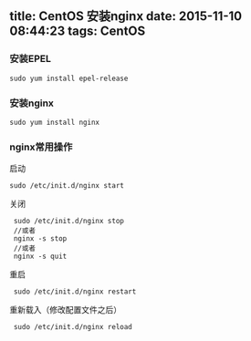 title: CentOS 安装nginx
date: 2015-11-10 08:44:23
tags: CentOS
---
### 安装EPEL
    sudo yum install epel-release

### 安装nginx
    sudo yum install nginx

### nginx常用操作
启动

    sudo /etc/init.d/nginx start

关闭

     sudo /etc/init.d/nginx stop
     //或者
     nginx -s stop
     //或者
     nginx -s quit

重启

     sudo /etc/init.d/nginx restart

重新载入（修改配置文件之后）

     sudo /etc/init.d/nginx reload



